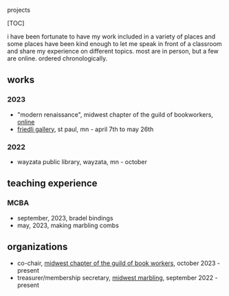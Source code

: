 projects

[TOC]

i have been fortunate to have my work included in a variety of places and some places have been kind enough to let me speak in front of a classroom and share my experience on different topics. most are in person, but a few are online. ordered chronologically.

## works

### 2023

- "modern renaissance", midwest chapter of the guild of bookworkers, [online](https://midwestgbw.wordpress.com/exhibits/modern-renaissance/)
- [friedli gallery](/friedli-gallery-2023), st paul, mn - april 7th to may 26th

### 2022

- wayzata public library, wayzata, mn - october

## teaching experience

### MCBA

- september, 2023, bradel bindings
- may, 2023, making marbling combs

## organizations

- co-chair, [midwest chapter of the guild of book workers](https://midwestgbw.wordpress.com/), october 2023 - present
- treasurer/membership secretary, [midwest marbling](https://midwestmarbling.art), september 2022 - present
